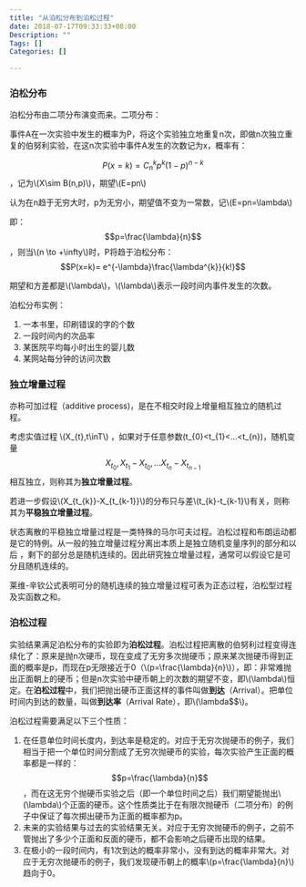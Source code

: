```yaml
---
title: "从泊松分布到泊松过程"
date: 2018-07-17T09:33:33+08:00
Description: ""
Tags: []
Categories: []

---
```

### 泊松分布

泊松分布由二项分布演变而来。二项分布：

事件A在一次实验中发生的概率为P，将这个实验独立地重复n次，即做n次独立重复的伯努利实验，在这n次实验中事件A发生的次数记为x，概率有：

$$P(x=k)=C_{n}^{k}p^{k}(1-p)^{n-k}$$，记为\\(X\sim B(n,p)\\)，期望\\(E=pn\\)

认为在n趋于无穷大时，p为无穷小，期望值不变为一常数，记\\(E=pn=\lambda\\)

即：$$p=\frac{\lambda}{n}$$，则当\\(n \to +\infty\\)时，P将趋于泊松分布：$$P(x=k)= e^{-\lambda}\frac{\lambda^{k}}{k!}$$

期望和方差都是\\(\lambda\\)，\\(\lambda\\)表示一段时间内事件发生的次数。

泊松分布实例：

1. 一本书里，印刷错误的字的个数
2. 一段时间内的次品率
3. 某医院平均每小时出生的婴儿数
4. 某网站每分钟的访问次数

### 独立增量过程

亦称可加过程（additive process)，是在不相交时段上增量相互独立的随机过程。

考虑实值过程 \\(X_{t},t\inT\\) ，如果对于任意参数\(t_{0}<t_{1}<...<t_{n}\)，随机变量$$X_{t_{0}},X_{t_{1}}-X_{t_{0}},...X_{t_{n}}-X_{t_{n-1}}$$相互独立，则称其为**独立增量过程**。

若进一步假设\\(X_{t_{k}}-X_{t_{k-1}}\\)的分布只与差\\(t_{k}-t_{k-1}\\)有关，则称其为**平稳独立增量过程**。

状态离散的平稳独立增量过程是一类特殊的马尔可夫过程。泊松过程和布朗运动都是它的特例。从一般的独立增量过程分离出本质上是独立随机变量序列的部分和以后 ，剩下的部分总是随机连续的。因此研究独立增量过程，通常可以假设它是可分且随机连续的。

莱维-辛钦公式表明可分的随机连续的独立增量过程可表为正态过程，泊松型过程及实函数之和。

### 泊松过程

实验结果满足泊松分布的实验即为**泊松过程**。泊松过程把离散的伯努利过程变得连续化了：原来是抛n次硬币，现在变成了无穷多次抛硬币；原来某次抛硬币得到正面的概率是p，而现在p无限接近于0（\\(p=\frac{\lambda}{n}\\)），即：非常难抛出正面朝上的硬币；但是n次实验中硬币朝上的次数的期望不变，即\\(\lambda\\)恒定。在**泊松过程**中，我们把抛出硬币正面这样的事件叫做**到达**（Arrival）。把单位时间内到达的数量，叫做**到达率**（Arrival Rate），即\\(\lambda$$\\)。

泊松过程需要满足以下三个性质：

1. 在任意单位时间长度内，到达率是稳定的。对应于无穷次抛硬币的例子，我们相当于把一个单位时间分割成了无穷次抛硬币的实验，每次实验产生正面的概率都是一样的：$$p=\frac{\lambda}{n}$$，而在这无穷个抛硬币实验之后（即一个单位时间之后）我们期望能抛出\\(\lambda\\)个正面的硬币。这个性质类比于在有限次抛硬币（二项分布）的例子中保证了每次掷出硬币为正面的概率都为p。
2. 未来的实验结果与过去的实验结果无关。对应于无穷次抛硬币的例子，之前不管抛出了多少个正面和反面的硬币，都不会影响之后硬币出现的结果。
3. 在极小的一段时间内，有1次到达的概率非常小，没有到达的概率非常大。对应于无穷次抛硬币的例子，我们发现硬币朝上的概率\\(p=\frac{\lambda}{n}\\)趋向于0。
